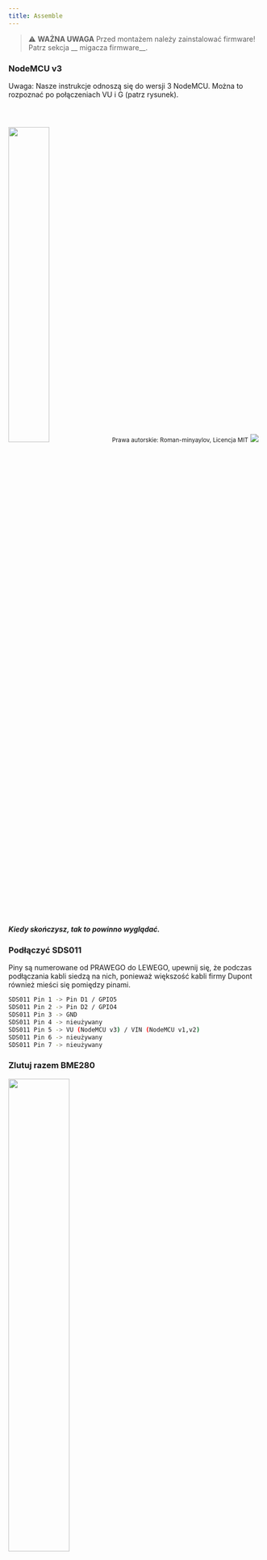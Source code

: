 ```yaml
---
title: Assemble
---
```


> ⚠️ **WAŻNA UWAGA**
Przed montażem należy zainstalować firmware!
Patrz sekcja __ migacza firmware__.

### NodeMCU v3
Uwaga: Nasze instrukcje odnoszą się do wersji 3 NodeMCU. Można to rozpoznać po połączeniach VU i G (patrz rysunek). 

<img src="../docs/airrohr/airrohr-wiring-sds011-bme280.jpg" style="width:40%; margin-top: 3em" loading="lazy"/>
<small>Prawa autorskie: Roman-minyaylov, Licencja MIT</small>


<img src="../docs/airrohr/nodemcu-v3-bme280.jpeg" style="margin-top: 1em" loading="lazy"/>

##### Kiedy skończysz, tak to powinno wyglądać.


### Podłączyć SDS011
Piny są numerowane od PRAWEGO do LEWEGO, upewnij się, że podczas podłączania kabli siedzą na nich, ponieważ większość kabli firmy Dupont również mieści się pomiędzy pinami.

```bash
SDS011 Pin 1 -> Pin D1 / GPIO5
SDS011 Pin 2 -> Pin D2 / GPIO4
SDS011 Pin 3 -> GND
SDS011 Pin 4 -> nieużywany
SDS011 Pin 5 -> VU (NodeMCU v3) / VIN (NodeMCU v1,v2)
SDS011 Pin 6 -> nieużywany
SDS011 Pin 7 -> nieużywany
```

### Zlutuj razem BME280
<img src="../docs/airrohr/solder-a-bme-280.jpeg" style="width:49%; padding-right: 0.5em" class="items-center" loading="lazy"/>
<img src="../docs/airrohr/solder-bme-280.jpeg" style="width:49%;" loading="lazy"/>

Połącz nagłówek pinów z płytką BME280. Przylutuj go od tyłu. Szczeliny pomiędzy pinami są bardzo małe, więc należy być cierpliwym i ostrożnym.  

Sztuczka polega na przylutowaniu końcówki lutownicy do bolca, podgrzaniu go trochę, a następnie lekkim nałożeniu lutu.  



### Podłączyć BME280
Sworznie są numerowane od LEWEGO do PRAWEGO.

```bash
VIN -> Pin 3V3 (3.3V)
GND-> GND/G
SDA -> PIN D3
SCL -> Pin D4
```

### Związać wszystko razem

 ##### Wiązanie NodeMCU i SDS011 razem
<img src="../docs/airrohr/tie-air-quality-sensor-together.jpeg" loading="lazy"/>
Do połączenia NodeMCU (ESP8266) z czujnikiem SDS011 należy użyć opaski kablowej, tak aby antena Wifi była skierowana z dala od czujnika.

 ##### Podłączenie rury elastycznej
 <img src="../docs/airrohr/sds011-with-tube.jpeg" style="width:49%; padding-right: 0.5em" loading="lazy"/>
 <img src="../docs/airrohr/bme280-tied-to-tube.jpeg" style="width:49%;" loading="lazy"/>
 
* podłącz elastyczną rurkę do czujnika SDS011
* Użyj innej opaski kablowej do przymocowania czujnika temperatury BME280 do rurki
* Przepuść kabel USB przez tubę. Zamontować SDS011 z modułem NodeMCU skierowanym do góry i wentylatorem skierowanym do dołu.

 
 ##### Wsuń czujnik do rury
* Wepchnij części do rury, żeby się zacięły w środku
* Kabel USB, giętka rurka i BME280 powinny wychodzić z końca rurki
* Wepchnij drugą rurę na pierwszą.

<img src="../docs/airrohr/sds011-jammed-into-tube.jpeg" loading="lazy"/>

 ##### Wykończenie
* Umieść czujnik temperatury na rurze elastycznej, tak aby znajdował się na jej krawędzi.
* Odetnij rurę elastyczną na końcu rury
* Opcjonalnie: można zakryć otwarte końce rurki delikatną siatką. Tak więc powietrze może cyrkulować, ale owady pozostają na zewnątrz
 
<img src="../docs/airrohr/position-bme280.jpeg" loading="lazy"/>
